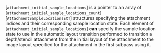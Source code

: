[`attachment_initial_sample_locations`] is a pointer to an array of
[`attachment_initial_sample_locations_count`][`AttachmentSampleLocationsEXT`] structures specifying the
attachment indices and their corresponding sample location state.
Each element of [`attachment_initial_sample_locations`] **can**  specify the
sample location state to use in the automatic layout transition
performed to transition a depth/stencil attachment from the initial
layout of the attachment to the image layout specified for the
attachment in the first subpass using it.